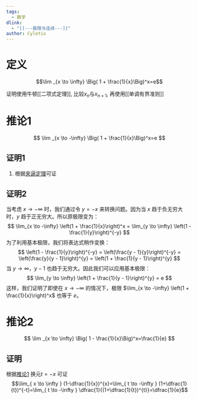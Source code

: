 ```yaml
---
tags:
  - 数学
dlink:
  - "[[---极限与连续---]]"
author: Cyletix
---
```

# 定义
$$\lim _{x \to \infty} \Big( 1 + \frac{1}{x}\Big)^x=e$$

证明使用牛顿[[二项式定理]], 比较$x_{n}$与$x_{n+1}$, 再使用[[单调有界准则]]

# 推论1
$$
\lim _{x \to -\infty} \Big( 1 + \frac{1}{x}\Big)^x=e
$$
## 证明1
1. 根据[夹逼定理](#夹逼定理)可证
## 证明2
当考虑 $x \to -\infty$ 时，我们通过令 $y = -x$ 来转换问题。因为当 $x$ 趋于负无穷大时，$y$ 趋于正无穷大。所以原极限变为：
$$
\lim_{x \to -\infty} \left(1 + \frac{1}{x}\right)^x = \lim_{y \to \infty} \left(1 - \frac{1}{y}\right)^{-y}
$$
为了利用基本极限，我们将表达式稍作变换：
$$
\left(1 - \frac{1}{y}\right)^{-y} = \left(\frac{y - 1}{y}\right)^{-y} = \left(\frac{y}{y - 1}\right)^{y} = \left(1 + \frac{1}{y - 1}\right)^{y}
$$
当 $y \to \infty$，$y - 1$ 也趋于无穷大。因此我们可以应用基本极限：
$$
\lim_{y \to \infty} \left(1 + \frac{1}{y - 1}\right)^{y} = e
$$
这样，我们证明了即使在 $x \to -\infty$ 的情况下，极限 $\lim_{x \to -\infty} \left(1 + \frac{1}{x}\right)^x$ 也等于 $e$。





# 推论2
$$
\lim _{x \to \infty} \Big( 1 - \frac{1}{x}\Big)^x=\frac{1}{e}
$$
## 证明
根据[推论1](#推论1) 换元$t=-x$ 可证
$$\lim_{ x \to \infty } (1-\dfrac{1}{x})^{x}=\lim_{ t \to -\infty } (1+\dfrac{1}{t})^{-t}=\lim_{ t \to -\infty } \dfrac{1}{(1+\dfrac{1}{t})^{t}}=\dfrac{1}{e}$$
